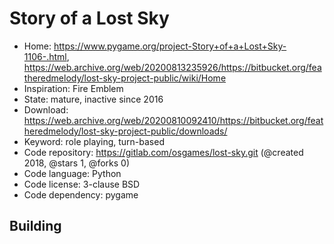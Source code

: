 # Story of a Lost Sky

- Home: https://www.pygame.org/project-Story+of+a+Lost+Sky-1106-.html, https://web.archive.org/web/20200813235926/https://bitbucket.org/featheredmelody/lost-sky-project-public/wiki/Home
- Inspiration: Fire Emblem
- State: mature, inactive since 2016
- Download: https://web.archive.org/web/20200810092410/https://bitbucket.org/featheredmelody/lost-sky-project-public/downloads/
- Keyword: role playing, turn-based
- Code repository: https://gitlab.com/osgames/lost-sky.git (@created 2018, @stars 1, @forks 0)
- Code language: Python
- Code license: 3-clause BSD
- Code dependency: pygame

## Building
